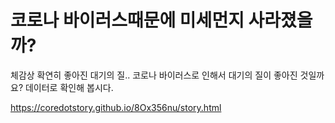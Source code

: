 코로나 바이러스때문에 미세먼지 사라졌을까?
=====

체감상 확연히 좋아진 대기의 질..
코로나 바이러스로 인해서 대기의 질이 좋아진 것일까요?
데이터로 확인해 봅시다.

<a href='https://coredotstory.github.io/8Ox356nu/story.html'>https://coredotstory.github.io/8Ox356nu/story.html</a>